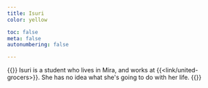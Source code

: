 ```yaml
---
title: Isuri
color: yellow

toc: false
meta: false
autonumbering: false

---
```

{{<note gray>}}
Isuri is a student who lives in Mira, and works at {{<link/united-grocers>}}. She has no idea what she's going to do with her life.
{{</note>}}